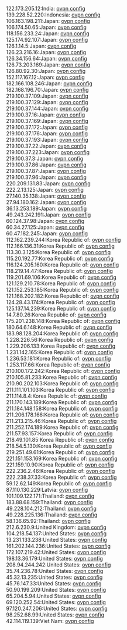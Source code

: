 122.173.205.12:India: [ovpn config](vpn/122_173_205_12.ovpn)  
139.228.52.220:Indonesia: [ovpn config](vpn/139_228_52_220.ovpn)  
106.163.198.211:Japan: [ovpn config](vpn/106_163_198_211.ovpn)  
106.174.50.65:Japan: [ovpn config](vpn/106_174_50_65.ovpn)  
118.156.233.24:Japan: [ovpn config](vpn/118_156_233_24.ovpn)  
125.174.92.107:Japan: [ovpn config](vpn/125_174_92_107.ovpn)  
126.1.14.5:Japan: [ovpn config](vpn/126_1_14_5.ovpn)  
126.23.216.16:Japan: [ovpn config](vpn/126_23_216_16.ovpn)  
126.34.156.64:Japan: [ovpn config](vpn/126_34_156_64.ovpn)  
126.73.203.169:Japan: [ovpn config](vpn/126_73_203_169.ovpn)  
126.80.92.30:Japan: [ovpn config](vpn/126_80_92_30.ovpn)  
152.117.167.12:Japan: [ovpn config](vpn/152_117_167_12.ovpn)  
182.166.108.246:Japan: [ovpn config](vpn/182_166_108_246.ovpn)  
182.168.196.70:Japan: [ovpn config](vpn/182_168_196_70.ovpn)  
219.100.37.109:Japan: [ovpn config](vpn/219_100_37_109.ovpn)  
219.100.37.129:Japan: [ovpn config](vpn/219_100_37_129.ovpn)  
219.100.37.144:Japan: [ovpn config](vpn/219_100_37_144.ovpn)  
219.100.37.16:Japan: [ovpn config](vpn/219_100_37_16.ovpn)  
219.100.37.169:Japan: [ovpn config](vpn/219_100_37_169.ovpn)  
219.100.37.172:Japan: [ovpn config](vpn/219_100_37_172.ovpn)  
219.100.37.176:Japan: [ovpn config](vpn/219_100_37_176.ovpn)  
219.100.37.193:Japan: [ovpn config](vpn/219_100_37_193.ovpn)  
219.100.37.22:Japan: [ovpn config](vpn/219_100_37_22.ovpn)  
219.100.37.223:Japan: [ovpn config](vpn/219_100_37_223.ovpn)  
219.100.37.3:Japan: [ovpn config](vpn/219_100_37_3.ovpn)  
219.100.37.86:Japan: [ovpn config](vpn/219_100_37_86.ovpn)  
219.100.37.87:Japan: [ovpn config](vpn/219_100_37_87.ovpn)  
219.100.37.96:Japan: [ovpn config](vpn/219_100_37_96.ovpn)  
220.209.131.83:Japan: [ovpn config](vpn/220_209_131_83.ovpn)  
222.2.13.125:Japan: [ovpn config](vpn/222_2_13_125.ovpn)  
27.140.35.138:Japan: [ovpn config](vpn/27_140_35_138.ovpn)  
27.94.180.162:Japan: [ovpn config](vpn/27_94_180_162.ovpn)  
36.13.253.189:Japan: [ovpn config](vpn/36_13_253_189.ovpn)  
49.243.242.191:Japan: [ovpn config](vpn/49_243_242_191.ovpn)  
60.124.37.98:Japan: [ovpn config](vpn/60_124_37_98.ovpn)  
60.34.27.125:Japan: [ovpn config](vpn/60_34_27_125.ovpn)  
60.47.182.245:Japan: [ovpn config](vpn/60_47_182_245.ovpn)  
112.162.239.244:Korea Republic of: [ovpn config](vpn/112_162_239_244.ovpn)  
112.166.136.31:Korea Republic of: [ovpn config](vpn/112_166_136_31.ovpn)  
113.30.3.125:Korea Republic of: [ovpn config](vpn/113_30_3_125.ovpn)  
115.20.192.77:Korea Republic of: [ovpn config](vpn/115_20_192_77.ovpn)  
116.124.205.160:Korea Republic of: [ovpn config](vpn/116_124_205_160.ovpn)  
118.219.14.47:Korea Republic of: [ovpn config](vpn/118_219_14_47.ovpn)  
119.201.69.106:Korea Republic of: [ovpn config](vpn/119_201_69_106.ovpn)  
121.129.210.78:Korea Republic of: [ovpn config](vpn/121_129_210_78.ovpn)  
121.152.253.185:Korea Republic of: [ovpn config](vpn/121_152_253_185.ovpn)  
121.168.202.182:Korea Republic of: [ovpn config](vpn/121_168_202_182.ovpn)  
124.28.43.174:Korea Republic of: [ovpn config](vpn/124_28_43_174.ovpn)  
125.137.14.239:Korea Republic of: [ovpn config](vpn/125_137_14_239.ovpn)  
14.7.80.26:Korea Republic of: [ovpn config](vpn/14_7_80_26.ovpn)  
175.201.238.148:Korea Republic of: [ovpn config](vpn/175_201_238_148.ovpn)  
180.64.6.148:Korea Republic of: [ovpn config](vpn/180_64_6_148.ovpn)  
183.98.128.204:Korea Republic of: [ovpn config](vpn/183_98_128_204.ovpn)  
1.228.226.56:Korea Republic of: [ovpn config](vpn/1_228_226_56.ovpn)  
1.229.206.133:Korea Republic of: [ovpn config](vpn/1_229_206_133.ovpn)  
1.231.142.165:Korea Republic of: [ovpn config](vpn/1_231_142_165.ovpn)  
1.236.53.181:Korea Republic of: [ovpn config](vpn/1_236_53_181.ovpn)  
1.253.117.66:Korea Republic of: [ovpn config](vpn/1_253_117_66.ovpn)  
210.100.172.242:Korea Republic of: [ovpn config](vpn/210_100_172_242.ovpn)  
210.105.81.233:Korea Republic of: [ovpn config](vpn/210_105_81_233.ovpn)  
210.90.202.103:Korea Republic of: [ovpn config](vpn/210_90_202_103.ovpn)  
211.111.101.103:Korea Republic of: [ovpn config](vpn/211_111_101_103.ovpn)  
211.114.8.4:Korea Republic of: [ovpn config](vpn/211_114_8_4.ovpn)  
211.170.143.189:Korea Republic of: [ovpn config](vpn/211_170_143_189.ovpn)  
211.184.148.158:Korea Republic of: [ovpn config](vpn/211_184_148_158.ovpn)  
211.206.178.166:Korea Republic of: [ovpn config](vpn/211_206_178_166.ovpn)  
211.213.215.46:Korea Republic of: [ovpn config](vpn/211_213_215_46.ovpn)  
211.252.174.189:Korea Republic of: [ovpn config](vpn/211_252_174_189.ovpn)  
211.57.93.157:Korea Republic of: [ovpn config](vpn/211_57_93_157.ovpn)  
218.49.101.85:Korea Republic of: [ovpn config](vpn/218_49_101_85.ovpn)  
218.54.5.130:Korea Republic of: [ovpn config](vpn/218_54_5_130.ovpn)  
219.251.49.61:Korea Republic of: [ovpn config](vpn/219_251_49_61.ovpn)  
221.151.153.169:Korea Republic of: [ovpn config](vpn/221_151_153_169.ovpn)  
221.159.10.90:Korea Republic of: [ovpn config](vpn/221_159_10_90.ovpn)  
222.236.2.46:Korea Republic of: [ovpn config](vpn/222_236_2_46.ovpn)  
222.238.37.33:Korea Republic of: [ovpn config](vpn/222_238_37_33.ovpn)  
59.12.62.149:Korea Republic of: [ovpn config](vpn/59_12_62_149.ovpn)  
87.110.130.229:Latvia: [ovpn config](vpn/87_110_130_229.ovpn)  
101.109.122.171:Thailand: [ovpn config](vpn/101_109_122_171.ovpn)  
183.88.68.159:Thailand: [ovpn config](vpn/183_88_68_159.ovpn)  
49.228.104.212:Thailand: [ovpn config](vpn/49_228_104_212.ovpn)  
49.228.225.136:Thailand: [ovpn config](vpn/49_228_225_136.ovpn)  
58.136.65.92:Thailand: [ovpn config](vpn/58_136_65_92.ovpn)  
212.6.230.9:United Kingdom: [ovpn config](vpn/212_6_230_9.ovpn)  
104.218.54.137:United States: [ovpn config](vpn/104_218_54_137.ovpn)  
13.231.133.238:United States: [ovpn config](vpn/13_231_133_238.ovpn)  
161.202.144.236:United States: [ovpn config](vpn/161_202_144_236.ovpn)  
172.107.219.42:United States: [ovpn config](vpn/172_107_219_42.ovpn)  
198.13.36.179:United States: [ovpn config](vpn/198_13_36_179.ovpn)  
208.94.244.242:United States: [ovpn config](vpn/208_94_244_242.ovpn)  
35.74.236.78:United States: [ovpn config](vpn/35_74_236_78.ovpn)  
45.32.13.235:United States: [ovpn config](vpn/45_32_13_235.ovpn)  
45.76.147.33:United States: [ovpn config](vpn/45_76_147_33.ovpn)  
50.90.199.209:United States: [ovpn config](vpn/50_90_199_209.ovpn)  
65.204.5.94:United States: [ovpn config](vpn/65_204_5_94.ovpn)  
69.120.252.54:United States: [ovpn config](vpn/69_120_252_54.ovpn)  
97.120.247.206:United States: [ovpn config](vpn/97_120_247_206.ovpn)  
98.252.68.99:United States: [ovpn config](vpn/98_252_68_99.ovpn)  
42.114.119.139:Viet Nam: [ovpn config](vpn/42_114_119_139.ovpn)  
